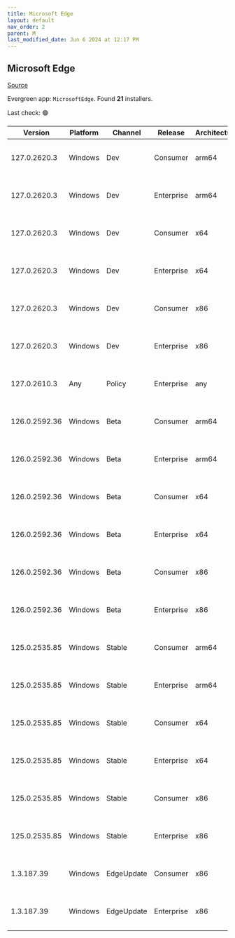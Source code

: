 ```yaml
---
title: Microsoft Edge
layout: default
nav_order: 2
parent: M
last_modified_date: Jun 6 2024 at 12:17 PM
---
```


## Microsoft Edge

[Source](https://www.microsoft.com/edge)

Evergreen app: `MicrosoftEdge`. Found **21** installers.

Last check: 🟢

| Version       | Platform | Channel    | Release    | Architecture | Hash                                                             | URI                                                                                                                                                                                                                                                                                                                      |
| ------------- | -------- | ---------- | ---------- | ------------ | ---------------------------------------------------------------- | ------------------------------------------------------------------------------------------------------------------------------------------------------------------------------------------------------------------------------------------------------------------------------------------------------------------------ |
| 127.0.2620.3  | Windows  | Dev        | Consumer   | arm64        | 44EC66EB2C332830E5922E6B2DF7CAC96474C61EA68A55E1ED7B61DB821A5707 | [https://msedge.sf.dl.delivery.mp.microsoft.com/filestreamingservice/files/5cc301bb-45a7-4600-8b50-63abc03440a6/MicrosoftEdgeDevEnterpriseARM64.msi](https://msedge.sf.dl.delivery.mp.microsoft.com/filestreamingservice/files/5cc301bb-45a7-4600-8b50-63abc03440a6/MicrosoftEdgeDevEnterpriseARM64.msi)                 |
| 127.0.2620.3  | Windows  | Dev        | Enterprise | arm64        | 44EC66EB2C332830E5922E6B2DF7CAC96474C61EA68A55E1ED7B61DB821A5707 | [https://msedge.sf.dl.delivery.mp.microsoft.com/filestreamingservice/files/5cc301bb-45a7-4600-8b50-63abc03440a6/MicrosoftEdgeDevEnterpriseARM64.msi](https://msedge.sf.dl.delivery.mp.microsoft.com/filestreamingservice/files/5cc301bb-45a7-4600-8b50-63abc03440a6/MicrosoftEdgeDevEnterpriseARM64.msi)                 |
| 127.0.2620.3  | Windows  | Dev        | Consumer   | x64          | C941202D33CFA65C19B62DB266982424D138F09DDD3DFCE707F0D5357C95D739 | [https://msedge.sf.dl.delivery.mp.microsoft.com/filestreamingservice/files/3c09fc90-09a1-4c4c-950a-e0e0951c3cc9/MicrosoftEdgeDevEnterpriseX64.msi](https://msedge.sf.dl.delivery.mp.microsoft.com/filestreamingservice/files/3c09fc90-09a1-4c4c-950a-e0e0951c3cc9/MicrosoftEdgeDevEnterpriseX64.msi)                     |
| 127.0.2620.3  | Windows  | Dev        | Enterprise | x64          | C941202D33CFA65C19B62DB266982424D138F09DDD3DFCE707F0D5357C95D739 | [https://msedge.sf.dl.delivery.mp.microsoft.com/filestreamingservice/files/3c09fc90-09a1-4c4c-950a-e0e0951c3cc9/MicrosoftEdgeDevEnterpriseX64.msi](https://msedge.sf.dl.delivery.mp.microsoft.com/filestreamingservice/files/3c09fc90-09a1-4c4c-950a-e0e0951c3cc9/MicrosoftEdgeDevEnterpriseX64.msi)                     |
| 127.0.2620.3  | Windows  | Dev        | Consumer   | x86          | D8F2B0DB2408E7F55F44CB7A016174B37C9E8DB67DEAC364146C5F56F76FE3A9 | [https://msedge.sf.dl.delivery.mp.microsoft.com/filestreamingservice/files/39399c52-ccd9-4549-a15c-97ea029f7c35/MicrosoftEdgeDevEnterpriseX86.msi](https://msedge.sf.dl.delivery.mp.microsoft.com/filestreamingservice/files/39399c52-ccd9-4549-a15c-97ea029f7c35/MicrosoftEdgeDevEnterpriseX86.msi)                     |
| 127.0.2620.3  | Windows  | Dev        | Enterprise | x86          | D8F2B0DB2408E7F55F44CB7A016174B37C9E8DB67DEAC364146C5F56F76FE3A9 | [https://msedge.sf.dl.delivery.mp.microsoft.com/filestreamingservice/files/39399c52-ccd9-4549-a15c-97ea029f7c35/MicrosoftEdgeDevEnterpriseX86.msi](https://msedge.sf.dl.delivery.mp.microsoft.com/filestreamingservice/files/39399c52-ccd9-4549-a15c-97ea029f7c35/MicrosoftEdgeDevEnterpriseX86.msi)                     |
| 127.0.2610.3  | Any      | Policy     | Enterprise | any          | 5744786C266810116EA67864F0E84E0AC533563D39F448EC8591F8E04570F8A4 | [https://msedge.sf.dl.delivery.mp.microsoft.com/filestreamingservice/files/0a4b07d1-0385-4afb-8b4d-1aa27f13aec8/MicrosoftEdgePolicyTemplates.cab](https://msedge.sf.dl.delivery.mp.microsoft.com/filestreamingservice/files/0a4b07d1-0385-4afb-8b4d-1aa27f13aec8/MicrosoftEdgePolicyTemplates.cab)                       |
| 126.0.2592.36 | Windows  | Beta       | Consumer   | arm64        | 82678010A952774A81060F7F76EE0948647EC912B1B425518DD0FD723B04D78B | [https://msedge.sf.dl.delivery.mp.microsoft.com/filestreamingservice/files/5afa0e56-ac67-4b95-8c88-67e676af46f1/MicrosoftEdgeBetaEnterpriseARM64.msi](https://msedge.sf.dl.delivery.mp.microsoft.com/filestreamingservice/files/5afa0e56-ac67-4b95-8c88-67e676af46f1/MicrosoftEdgeBetaEnterpriseARM64.msi)               |
| 126.0.2592.36 | Windows  | Beta       | Enterprise | arm64        | 82678010A952774A81060F7F76EE0948647EC912B1B425518DD0FD723B04D78B | [https://msedge.sf.dl.delivery.mp.microsoft.com/filestreamingservice/files/5afa0e56-ac67-4b95-8c88-67e676af46f1/MicrosoftEdgeBetaEnterpriseARM64.msi](https://msedge.sf.dl.delivery.mp.microsoft.com/filestreamingservice/files/5afa0e56-ac67-4b95-8c88-67e676af46f1/MicrosoftEdgeBetaEnterpriseARM64.msi)               |
| 126.0.2592.36 | Windows  | Beta       | Consumer   | x64          | FAE29CC60B5141C9EFE413E7CDBF013BEA1419EF5CC82DE846E49FAB783AA5F1 | [https://msedge.sf.dl.delivery.mp.microsoft.com/filestreamingservice/files/b1ef8698-ccc9-4f7e-b39a-e9ca3a360e11/MicrosoftEdgeBetaEnterpriseX64.msi](https://msedge.sf.dl.delivery.mp.microsoft.com/filestreamingservice/files/b1ef8698-ccc9-4f7e-b39a-e9ca3a360e11/MicrosoftEdgeBetaEnterpriseX64.msi)                   |
| 126.0.2592.36 | Windows  | Beta       | Enterprise | x64          | FAE29CC60B5141C9EFE413E7CDBF013BEA1419EF5CC82DE846E49FAB783AA5F1 | [https://msedge.sf.dl.delivery.mp.microsoft.com/filestreamingservice/files/b1ef8698-ccc9-4f7e-b39a-e9ca3a360e11/MicrosoftEdgeBetaEnterpriseX64.msi](https://msedge.sf.dl.delivery.mp.microsoft.com/filestreamingservice/files/b1ef8698-ccc9-4f7e-b39a-e9ca3a360e11/MicrosoftEdgeBetaEnterpriseX64.msi)                   |
| 126.0.2592.36 | Windows  | Beta       | Consumer   | x86          | DCE87556B6743076DDD57C7253E7DA151B54CCC682B3A402B67D1E8749EA8D04 | [https://msedge.sf.dl.delivery.mp.microsoft.com/filestreamingservice/files/d649f9f9-2b23-4bc4-a672-88588e6abb99/MicrosoftEdgeBetaEnterpriseX86.msi](https://msedge.sf.dl.delivery.mp.microsoft.com/filestreamingservice/files/d649f9f9-2b23-4bc4-a672-88588e6abb99/MicrosoftEdgeBetaEnterpriseX86.msi)                   |
| 126.0.2592.36 | Windows  | Beta       | Enterprise | x86          | DCE87556B6743076DDD57C7253E7DA151B54CCC682B3A402B67D1E8749EA8D04 | [https://msedge.sf.dl.delivery.mp.microsoft.com/filestreamingservice/files/d649f9f9-2b23-4bc4-a672-88588e6abb99/MicrosoftEdgeBetaEnterpriseX86.msi](https://msedge.sf.dl.delivery.mp.microsoft.com/filestreamingservice/files/d649f9f9-2b23-4bc4-a672-88588e6abb99/MicrosoftEdgeBetaEnterpriseX86.msi)                   |
| 125.0.2535.85 | Windows  | Stable     | Consumer   | arm64        | D7DD23CB92364CB0AC27447C0C6A0C4A07873EF52E9409FFDF850F16A5D74A51 | [https://msedge.sf.dl.delivery.mp.microsoft.com/filestreamingservice/files/f56693e9-1f40-481a-aecf-176c8156a776/MicrosoftEdgeEnterpriseARM64.msi](https://msedge.sf.dl.delivery.mp.microsoft.com/filestreamingservice/files/f56693e9-1f40-481a-aecf-176c8156a776/MicrosoftEdgeEnterpriseARM64.msi)                       |
| 125.0.2535.85 | Windows  | Stable     | Enterprise | arm64        | D7DD23CB92364CB0AC27447C0C6A0C4A07873EF52E9409FFDF850F16A5D74A51 | [https://msedge.sf.dl.delivery.mp.microsoft.com/filestreamingservice/files/f56693e9-1f40-481a-aecf-176c8156a776/MicrosoftEdgeEnterpriseARM64.msi](https://msedge.sf.dl.delivery.mp.microsoft.com/filestreamingservice/files/f56693e9-1f40-481a-aecf-176c8156a776/MicrosoftEdgeEnterpriseARM64.msi)                       |
| 125.0.2535.85 | Windows  | Stable     | Consumer   | x64          | BE9F15E8679C8F61E9E6E165B5F68F3F959E61B348861C60C25CBB8F0C2F1786 | [https://msedge.sf.dl.delivery.mp.microsoft.com/filestreamingservice/files/01fd594e-ec23-4691-b36d-411f29e071c7/MicrosoftEdgeEnterpriseX64.msi](https://msedge.sf.dl.delivery.mp.microsoft.com/filestreamingservice/files/01fd594e-ec23-4691-b36d-411f29e071c7/MicrosoftEdgeEnterpriseX64.msi)                           |
| 125.0.2535.85 | Windows  | Stable     | Enterprise | x64          | BE9F15E8679C8F61E9E6E165B5F68F3F959E61B348861C60C25CBB8F0C2F1786 | [https://msedge.sf.dl.delivery.mp.microsoft.com/filestreamingservice/files/01fd594e-ec23-4691-b36d-411f29e071c7/MicrosoftEdgeEnterpriseX64.msi](https://msedge.sf.dl.delivery.mp.microsoft.com/filestreamingservice/files/01fd594e-ec23-4691-b36d-411f29e071c7/MicrosoftEdgeEnterpriseX64.msi)                           |
| 125.0.2535.85 | Windows  | Stable     | Consumer   | x86          | B3A78259310E188363D400DFCF4BB7FB201EC0247A12B207D1DC4AB80AC4F44A | [https://msedge.sf.dl.delivery.mp.microsoft.com/filestreamingservice/files/2f31355b-d274-4753-aa65-6d40598c552f/MicrosoftEdgeEnterpriseX86.msi](https://msedge.sf.dl.delivery.mp.microsoft.com/filestreamingservice/files/2f31355b-d274-4753-aa65-6d40598c552f/MicrosoftEdgeEnterpriseX86.msi)                           |
| 125.0.2535.85 | Windows  | Stable     | Enterprise | x86          | B3A78259310E188363D400DFCF4BB7FB201EC0247A12B207D1DC4AB80AC4F44A | [https://msedge.sf.dl.delivery.mp.microsoft.com/filestreamingservice/files/2f31355b-d274-4753-aa65-6d40598c552f/MicrosoftEdgeEnterpriseX86.msi](https://msedge.sf.dl.delivery.mp.microsoft.com/filestreamingservice/files/2f31355b-d274-4753-aa65-6d40598c552f/MicrosoftEdgeEnterpriseX86.msi)                           |
| 1.3.187.39    | Windows  | EdgeUpdate | Consumer   | x86          | FA7D8A8CAE60AB620D2AA887DE62039D2647E4F5C1C649D75F0F52E14EC11A99 | [https://msedge.sf.dl.delivery.mp.microsoft.com/filestreamingservice/files/6584d9c3-0d84-456c-99cd-fbfc9215c943/MicrosoftEdgeUpdateSetup_X86_1.3.187.39.exe](https://msedge.sf.dl.delivery.mp.microsoft.com/filestreamingservice/files/6584d9c3-0d84-456c-99cd-fbfc9215c943/MicrosoftEdgeUpdateSetup_X86_1.3.187.39.exe) |
| 1.3.187.39    | Windows  | EdgeUpdate | Enterprise | x86          | FA7D8A8CAE60AB620D2AA887DE62039D2647E4F5C1C649D75F0F52E14EC11A99 | [https://msedge.sf.dl.delivery.mp.microsoft.com/filestreamingservice/files/6584d9c3-0d84-456c-99cd-fbfc9215c943/MicrosoftEdgeUpdateSetup_X86_1.3.187.39.exe](https://msedge.sf.dl.delivery.mp.microsoft.com/filestreamingservice/files/6584d9c3-0d84-456c-99cd-fbfc9215c943/MicrosoftEdgeUpdateSetup_X86_1.3.187.39.exe) |
